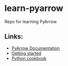 # learn-pyarrow
Repo for learning PyArrow.

## Links:
* [PyArrow Documentation](https://arrow.apache.org/docs/python/index.html)
* [Getting started](https://arrow.apache.org/docs/python/getstarted.html)
* [Python cookbook](https://arrow.apache.org/cookbook/py/)

